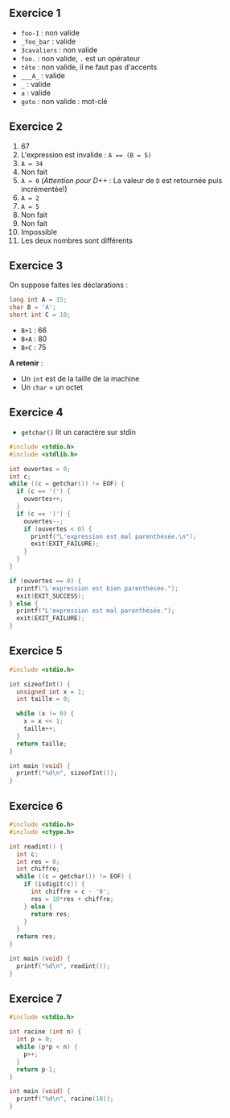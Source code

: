 ## Exercice 1

* `foo-1` : non valide
* `_foo_bar` : valide
* `3cavaliers` : non valide
* `foo.` : non valide, `.` est un opérateur
* `tête` : non valide, il ne faut pas d'accents
* `___A_` : valide
* `_` : valide
* `a` : valide
* `goto` : non valide : mot-clé

## Exercice 2

1. 67
2. L'expression est invalide : `A == (B = 5)`
3. `A = 34`
4. Non fait
5. `A = 0` (*Attention pour D++* : La valeur de `D` est retournée puis incrémentée!)
6. `A = 2`
8. `A = 5`
9. Non fait
10. Non fait
11. Impossible
12. Les deux nombres sont différents

## Exercice 3

On suppose faites les déclarations :
```c
long int A = 15;
char B = 'A';
short int C = 10;
```

* `B+1` : 66
* `B+A` : 80
* `B+C` : 75

**A retenir** :
- Un `int` est de la taille de la machine
- Un `char` = un octet

## Exercice 4

* `getchar()` lit un caractère sur stdin

```c
#include <stdio.h>
#include <stdlib.h>

int ouvertes = 0;
int c;
while ((c = getchar()) != EOF) {
  if (c == '(') {
    ouvertes++;
  }
  if (c == ')') {
    ouvertes--;
    if (ouvertes < 0) {
      printf("L'expression est mal parenthésée.\n");
      exit(EXIT_FAILURE);
    }
  }
}

if (ouvertes == 0) {
  printf("L'expression est bien parenthésée.");
  exit(EXIT_SUCCESS);
} else {
  printf("L'expression est mal parenthésée.");
  exit(EXIT_FAILURE);
}
```

## Exercice 5

```c
#include <stdio.h>

int sizeofInt() {
  unsigned int x = 1;
  int taille = 0;

  while (x != 0) {
    x = x << 1;
    taille++;
  }
  return taille;
}

int main (void) {
  printf("%d\n", sizeofInt());
}
```

## Exercice 6

```c
#include <stdio.h>
#include <ctype.h>

int readint() {
  int c;
  int res = 0;
  int chiffre;
  while ((c = getchar()) != EOF) {
    if (isdigit(c)) {
      int chiffre = c - '0';
      res = 10*res + chiffre;
    } else {
      return res;
    }
  }
  return res;
}

int main (void) {
  printf("%d\n", readint());
}
```

## Exercice 7

```c
#include <stdio.h>

int racine (int n) {
  int p = 0;
  while (p*p < n) {
    p++;
  }
  return p-1;
}

int main (void) {
  printf("%d\n", racine(10));
}
```
